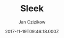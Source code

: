 ---
title: Sleek
github: https://github.com/janczizikow/sleek
demo: https://janczizikow.github.io/sleek/
author: Jan Czizikow
ssg:
  - Jekyll
cms:
  - Markdown
date: 2017-11-19T09:46:18.000Z
description: ' :chart_with_upwards_trend: Sleek is a modern Jekyll theme focused on speed performance & SEO best practices'
draft: true
publish_date: '2017-11-19T09:46:18Z'
update_date: '2020-05-11T17:47:32Z'
github_star: 384
github_fork: 577
---